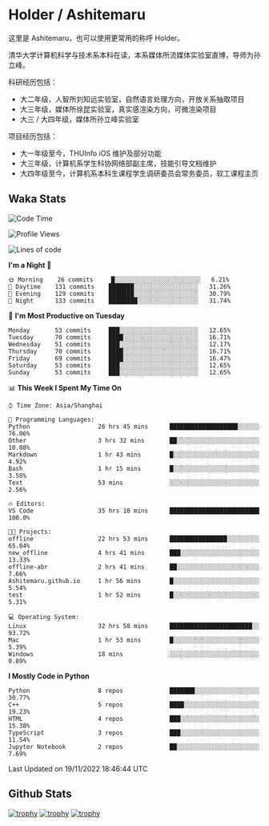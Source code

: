 # Holder / Ashitemaru

这里是 Ashitemaru，也可以使用更常用的称呼 Holder。

清华大学计算机科学与技术系本科在读，本系媒体所流媒体实验室直博，导师为孙立峰。

科研经历包括：

- 大二年级，人智所刘知远实验室，自然语言处理方向，开放关系抽取项目
- 大三年级，媒体所徐昆实验室，真实感渲染方向，可微渲染项目
- 大三 / 大四年级，媒体所孙立峰实验室

项目经历包括：

- 大一年级至今，THUInfo iOS 维护及部分功能
- 大三年级，计算机系学生科协网络部副主席，技能引导文档维护
- 大四年级至今，计算机系本科生课程学生调研委员会常务委员，软工课程主页

## Waka Stats

<!--START_SECTION:waka-->
![Code Time](http://img.shields.io/badge/Code%20Time-220%20hrs%2020%20mins-blue)

![Profile Views](http://img.shields.io/badge/Profile%20Views-3-blue)

![Lines of code](https://img.shields.io/badge/From%20Hello%20World%20I%27ve%20Written-328%20Thousand%20lines%20of%20code-blue)

**I'm a Night 🦉** 

```text
🌞 Morning    26 commits     █░░░░░░░░░░░░░░░░░░░░░░░░   6.21% 
🌆 Daytime    131 commits    ███████░░░░░░░░░░░░░░░░░░   31.26% 
🌃 Evening    129 commits    ███████░░░░░░░░░░░░░░░░░░   30.79% 
🌙 Night      133 commits    ████████░░░░░░░░░░░░░░░░░   31.74%

```
📅 **I'm Most Productive on Tuesday** 

```text
Monday       53 commits     ███░░░░░░░░░░░░░░░░░░░░░░   12.65% 
Tuesday      70 commits     ████░░░░░░░░░░░░░░░░░░░░░   16.71% 
Wednesday    51 commits     ███░░░░░░░░░░░░░░░░░░░░░░   12.17% 
Thursday     70 commits     ████░░░░░░░░░░░░░░░░░░░░░   16.71% 
Friday       69 commits     ████░░░░░░░░░░░░░░░░░░░░░   16.47% 
Saturday     53 commits     ███░░░░░░░░░░░░░░░░░░░░░░   12.65% 
Sunday       53 commits     ███░░░░░░░░░░░░░░░░░░░░░░   12.65%

```


📊 **This Week I Spent My Time On** 

```text
⌚︎ Time Zone: Asia/Shanghai

💬 Programming Languages: 
Python                   26 hrs 45 mins      ███████████████████░░░░░░   76.06% 
Other                    3 hrs 32 mins       ██░░░░░░░░░░░░░░░░░░░░░░░   10.08% 
Markdown                 1 hr 43 mins        █░░░░░░░░░░░░░░░░░░░░░░░░   4.92% 
Bash                     1 hr 15 mins        █░░░░░░░░░░░░░░░░░░░░░░░░   3.58% 
Text                     53 mins             ░░░░░░░░░░░░░░░░░░░░░░░░░   2.56%

🔥 Editors: 
VS Code                  35 hrs 10 mins      █████████████████████████   100.0%

🐱‍💻 Projects: 
offline                  22 hrs 53 mins      ████████████████░░░░░░░░░   65.04% 
new_offline              4 hrs 41 mins       ███░░░░░░░░░░░░░░░░░░░░░░   13.33% 
offline-abr              2 hrs 41 mins       ██░░░░░░░░░░░░░░░░░░░░░░░   7.66% 
Ashitemaru.github.io     1 hr 56 mins        █░░░░░░░░░░░░░░░░░░░░░░░░   5.54% 
test                     1 hr 52 mins        █░░░░░░░░░░░░░░░░░░░░░░░░   5.31%

💻 Operating System: 
Linux                    32 hrs 58 mins      ███████████████████████░░   93.72% 
Mac                      1 hr 53 mins        █░░░░░░░░░░░░░░░░░░░░░░░░   5.39% 
Windows                  18 mins             ░░░░░░░░░░░░░░░░░░░░░░░░░   0.89%

```

**I Mostly Code in Python** 

```text
Python                   8 repos             ███████░░░░░░░░░░░░░░░░░░   30.77% 
C++                      5 repos             ████░░░░░░░░░░░░░░░░░░░░░   19.23% 
HTML                     4 repos             ███░░░░░░░░░░░░░░░░░░░░░░   15.38% 
TypeScript               3 repos             ███░░░░░░░░░░░░░░░░░░░░░░   11.54% 
Jupyter Notebook         2 repos             ██░░░░░░░░░░░░░░░░░░░░░░░   7.69%

```



 Last Updated on 19/11/2022 18:46:44 UTC
<!--END_SECTION:waka-->

## Github Stats

[![trophy](https://github-profile-trophy.vercel.app/?username=Ashitemaru&column=7)](https://github.com/Ashitemaru)
[![trophy](https://github-readme-stats.vercel.app/api?username=Ashitemaru&show_icons=true&include_all_commits=true)](https://github.com/Ashitemaru)
[![trophy](https://github-readme-stats.vercel.app/api/top-langs/?username=Ashitemaru&layout=compact)](https://github.com/Ashitemaru)

<!--
**Ashitemaru/Ashitemaru** is a ✨ _special_ ✨ repository because its `README.md` (this file) appears on your GitHub profile.

Here are some ideas to get you started:

- 🔭 I’m currently working on ...
- 🌱 I’m currently learning ...
- 👯 I’m looking to collaborate on ...
- 🤔 I’m looking for help with ...
- 💬 Ask me about ...
- 📫 How to reach me: ...
- 😄 Pronouns: ...
- ⚡ Fun fact: ...
-->
